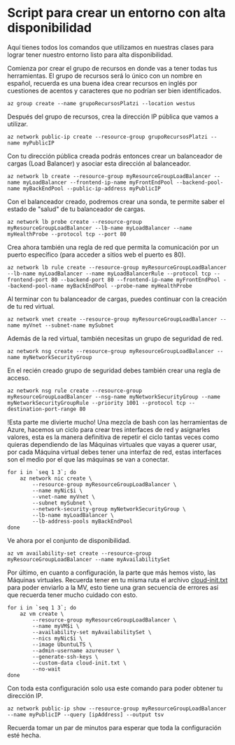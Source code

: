# Script para crear un entorno con alta disponibilidad

Aquí tienes todos los comandos que utilizamos en nuestras clases para lograr tener nuestro entorno listo para alta disponibilidad.

Comienza por crear el grupo de recursos en donde vas a tener todas tus herramientas. El grupo de recursos será lo único con un nombre en español, recuerda es una buena idea crear recursos en inglés por cuestiones de acentos y caracteres que no podrían ser bien identificados.
```b
az group create --name grupoRecursosPlatzi --location westus
```
Después del grupo de recursos, crea la dirección IP pública que vamos a utilizar.
```b
az network public-ip create --resource-group grupoRecursosPlatzi --name myPublicIP
```
Con tu dirección pública creada podrás entonces crear un balanceador de cargas (Load Balancer) y asociar esta dirección al balanceador.
```b
az network lb create --resource-group myResourceGroupLoadBalancer --name myLoadBalancer --frontend-ip-name myFrontEndPool --backend-pool-name myBackEndPool --public-ip-address myPublicIP
```
Con el balanceador creado, podremos crear una sonda, te permite saber el estado de "salud" de tu balanceador de cargas.
```b
az network lb probe create --resource-group myResourceGroupLoadBalancer --lb-name myLoadBalancer --name myHealthProbe --protocol tcp --port 80
```
Crea ahora también una regla de red que permita la comunicación por un puerto específico (para acceder a sitios web el puerto es 80).
```b
az network lb rule create --resource-group myResourceGroupLoadBalancer --lb-name myLoadBalancer --name myLoadBalancerRule --protocol tcp --frontend-port 80 --backend-port 80 --frontend-ip-name myFrontEndPool --backend-pool-name myBackEndPool --probe-name myHealthProbe
```
Al terminar con tu balanceador de cargas, puedes continuar con la creación de tu red virtual.
```b
az network vnet create --resource-group myResourceGroupLoadBalancer --name myVnet --subnet-name mySubnet
```
Además de la red virtual, también necesitas un grupo de seguridad de red.
```b
az network nsg create --resource-group myResourceGroupLoadBalancer --name myNetworkSecurityGroup
```
En el recién creado grupo de seguridad debes también crear una regla de acceso.
```b
az network nsg rule create --resource-group myResourceGroupLoadBalancer --nsg-name myNetworkSecurityGroup --name myNetworkSecurityGroupRule --priority 1001 --protocol tcp --destination-port-range 80
```
!Esta parte me divierte mucho! Una mezcla de bash con las herramientas de Azure, hacemos un ciclo para crear tres interfaces de red y asignarles valores, esta es la manera definitiva de repetir el ciclo tantas veces como quieras dependiendo de las Máquinas virtuales que vayas a querer usar, por cada Máquina virtual debes tener una interfaz de red, estas interfaces son el medio por el que las máquinas se van a conectar.
```b
for i in `seq 1 3`; do
    az network nic create \
        --resource-group myResourceGroupLoadBalancer \
        --name myNic$i \
        --vnet-name myVnet \
        --subnet mySubnet \
        --network-security-group myNetworkSecurityGroup \
        --lb-name myLoadBalancer \
        --lb-address-pools myBackEndPool
done
```
Ve ahora por el conjunto de disponibilidad.
```b
az vm availability-set create --resource-group myResourceGroupLoadBalancer --name myAvailabilitySet
```
Por último, en cuanto a configuración, la parte que más hemos visto, las Máquinas virtuales. Recuerda tener en tu misma ruta el archivo [cloud-init.txt](https://github.com/aminespinoza/ContenidoIaaS/tree/master/AltaDisponibilidad/cloud-init.txt) para poder enviarlo a la MV, esto tiene una gran secuencia de errores así que recuerda tener mucho cuidado con esto.
```b
for i in `seq 1 3`; do
    az vm create \
        --resource-group myResourceGroupLoadBalancer \
        --name myVM$i \
        --availability-set myAvailabilitySet \
        --nics myNic$i \
        --image UbuntuLTS \
        --admin-username azureuser \
        --generate-ssh-keys \
        --custom-data cloud-init.txt \
        --no-wait
done
```
Con toda esta configuración solo usa este comando para poder obtener tu dirección IP.
```b
az network public-ip show --resource-group myResourceGroupLoadBalancer --name myPublicIP --query [ipAddress] --output tsv
```
Recuerda tomar un par de minutos para esperar que toda la configuración esté hecha.
